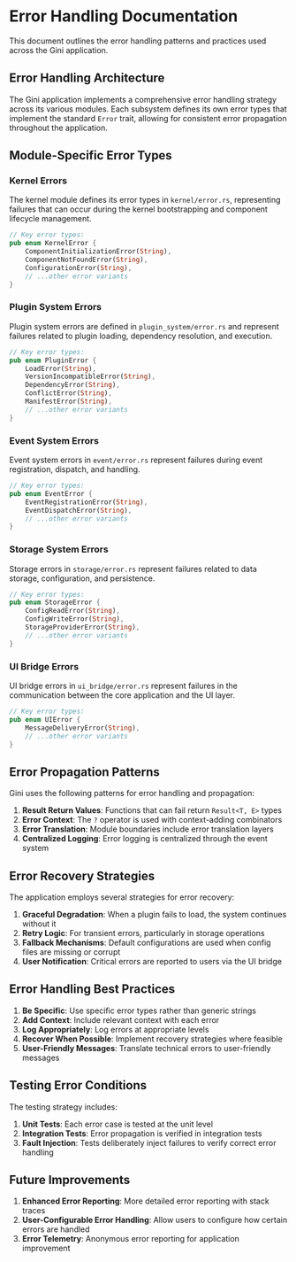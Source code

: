 # Error Handling Documentation

This document outlines the error handling patterns and practices used across the Gini application.

## Error Handling Architecture

The Gini application implements a comprehensive error handling strategy across its various modules. Each subsystem defines its own error types that implement the standard `Error` trait, allowing for consistent error propagation throughout the application.

## Module-Specific Error Types

### Kernel Errors

The kernel module defines its error types in `kernel/error.rs`, representing failures that can occur during the kernel bootstrapping and component lifecycle management.

```rust
// Key error types:
pub enum KernelError {
    ComponentInitializationError(String),
    ComponentNotFoundError(String),
    ConfigurationError(String),
    // ...other error variants
}
```

### Plugin System Errors

Plugin system errors are defined in `plugin_system/error.rs` and represent failures related to plugin loading, dependency resolution, and execution.

```rust
// Key error types:
pub enum PluginError {
    LoadError(String),
    VersionIncompatibleError(String),
    DependencyError(String),
    ConflictError(String),
    ManifestError(String),
    // ...other error variants
}
```

### Event System Errors

Event system errors in `event/error.rs` represent failures during event registration, dispatch, and handling.

```rust
// Key error types:
pub enum EventError {
    EventRegistrationError(String),
    EventDispatchError(String),
    // ...other error variants
}
```

### Storage System Errors

Storage errors in `storage/error.rs` represent failures related to data storage, configuration, and persistence.

```rust
// Key error types:
pub enum StorageError {
    ConfigReadError(String),
    ConfigWriteError(String),
    StorageProviderError(String),
    // ...other error variants
}
```

### UI Bridge Errors

UI bridge errors in `ui_bridge/error.rs` represent failures in the communication between the core application and the UI layer.

```rust
// Key error types:
pub enum UIError {
    MessageDeliveryError(String),
    // ...other error variants
}
```

## Error Propagation Patterns

Gini uses the following patterns for error handling and propagation:

1. **Result Return Values**: Functions that can fail return `Result<T, E>` types
2. **Error Context**: The `?` operator is used with context-adding combinators
3. **Error Translation**: Module boundaries include error translation layers
4. **Centralized Logging**: Error logging is centralized through the event system

## Error Recovery Strategies

The application employs several strategies for error recovery:

1. **Graceful Degradation**: When a plugin fails to load, the system continues without it
2. **Retry Logic**: For transient errors, particularly in storage operations
3. **Fallback Mechanisms**: Default configurations are used when config files are missing or corrupt
4. **User Notification**: Critical errors are reported to users via the UI bridge

## Error Handling Best Practices

1. **Be Specific**: Use specific error types rather than generic strings
2. **Add Context**: Include relevant context with each error
3. **Log Appropriately**: Log errors at appropriate levels
4. **Recover When Possible**: Implement recovery strategies where feasible
5. **User-Friendly Messages**: Translate technical errors to user-friendly messages

## Testing Error Conditions

The testing strategy includes:

1. **Unit Tests**: Each error case is tested at the unit level
2. **Integration Tests**: Error propagation is verified in integration tests
3. **Fault Injection**: Tests deliberately inject failures to verify correct error handling

## Future Improvements

1. **Enhanced Error Reporting**: More detailed error reporting with stack traces
2. **User-Configurable Error Handling**: Allow users to configure how certain errors are handled
3. **Error Telemetry**: Anonymous error reporting for application improvement